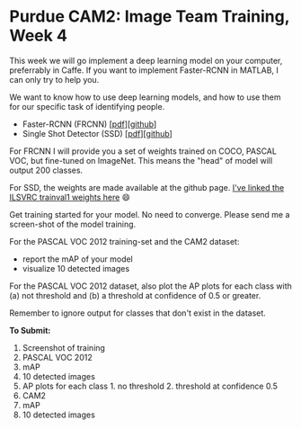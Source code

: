 # Purdue CAM2: Image Team Training, Week 4

This week we will go implement a deep learning model on your computer, preferrably in Caffe. If you want to implement Faster-RCNN in MATLAB, I can only try to help you.

We want to know how to use deep learning models, and how to use them for our specific task of identifying people.

- Faster-RCNN (FRCNN) \[[pdf](https://arxiv.org/abs/1506.01497)\]\[[github](https://github.com/rbgirshick/py-faster-rcnn)\]
- Single Shot Detector (SSD) \[[pdf](https://arxiv.org/abs/1512.02325)\]\[[github](https://github.com/weiliu89/caffe/tree/ssd)\]

For FRCNN I will provide you a set of weights trained on COCO, PASCAL VOC, but fine-tuned on ImageNet. This means the "head" of model will output 200 classes.

For SSD, the weights are made available at the github page. [I've linked the ILSVRC trainval1 weights here](https://drive.google.com/open?id=0BzKzrI_SkD1_a2NKQ2d1d043VXM) :smile:

Get training started for your model. No need to converge. Please send me a screen-shot of the model training.

For the PASCAL VOC 2012 training-set and the CAM2 dataset:
- report the mAP of your model
- visualize 10 detected images

For the PASCAL VOC 2012 dataset, also plot the AP plots for each class with (a) not threshold and (b) a threshold at confidence of 0.5 or greater.

Remember to ignore output for classes that don't exist in the dataset.

**To Submit:**
1. Screenshot of training
2. PASCAL VOC 2012
  1. mAP
  2. 10 detected images
  3. AP plots for each class
    1. no threshold
    2. threshold at confidence 0.5
3. CAM2
  1. mAP
  1. 10 detected images


